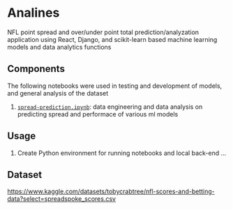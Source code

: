 # Analines
NFL point spread and over/under point total prediction/analyzation application using React, Django, and scikit-learn based machine learning models and data analytics functions

## Components

The following notebooks were used in testing and development of models, and general analysis of the dataset

1. [`spread-prediction.ipynb`]: data engineering and data analysis on predicting spread and performace of various ml models

[`spread-prediction.ipynb`]: https://github.com/jackwwhitaker/Analines/blob/main/notebooks/spread-prediction.ipynb 

## Usage

1. Create Python environment for running notebooks and local back-end ...

## Dataset
https://www.kaggle.com/datasets/tobycrabtree/nfl-scores-and-betting-data?select=spreadspoke_scores.csv
